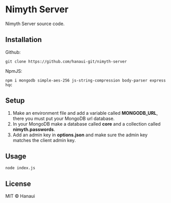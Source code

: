 # Nimyth Server
Nimyth Server source code.

## Installation
Github:
```
git clone https://github.com/hanaui-git/nimyth-server
```

NpmJS:
```
npm i mongodb simple-aes-256 js-string-compression body-parser express hqc
```

## Setup
1. Make an environment file and add a variable called **MONGODB_URL**, there you must put your MongoDB url database.
2. In your MongoDB make a database called **core** and a collection called **nimyth.passwords**.
3. Add an admin key in **options.json** and make sure the admin key matches the client admin key.

## Usage
```
node index.js
```

## License
MIT © Hanaui